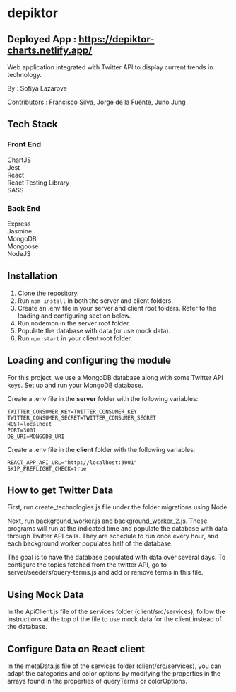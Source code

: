 # depiktor

## Deployed App : https://depiktor-charts.netlify.app/

Web application integrated with Twitter API to display current trends in technology.

By : Sofiya Lazarova

Contributors : Francisco Silva, Jorge de la Fuente, Juno Jung

## Tech Stack

### Front End

ChartJS\
Jest\
React\
React Testing Library\
SASS

### Back End

Express\
Jasmine\
MongoDB\
Mongoose\
NodeJS

## Installation

1. Clone the repository.
2. Run `npm install` in both the server and client folders.
3. Create an .env file in your server and client root folders. Refer to the loading and configuring section below.
4. Run nodemon in the server root folder.
5. Populate the database with data (or use mock data).
6. Run `npm start` in your client root folder.

## Loading and configuring the module

For this project, we use a MongoDB database along with some Twitter API keys. Set up and run your MongoDB database.

Create a .env file in the **server** folder with the following variables:

    TWITTER_CONSUMER_KEY=TWITTER_CONSUMER_KEY
    TWITTER_CONSUMER_SECRET=TWITTER_CONSUMER_SECRET
    HOST=localhost
    PORT=3001
    DB_URI=MONGODB_URI

Create a .env file in the **client** folder with the following variables: 

    REACT_APP_API_URL="http://localhost:3001"
    SKIP_PREFLIGHT_CHECK=true

## How to get Twitter Data

First, run create_technologies.js file under the folder migrations using Node.

Next, run background_worker.js and background_worker_2.js. These programs will run at the indicated time and populate the database with data through Twitter API calls. They are schedule to run once every hour, and each background worker populates half of the database.

The goal is to have the database populated with data over several days. To configure the topics fetched from the twitter API, go to server/seeders/query-terms.js and add or remove terms in this file.


## Using Mock Data

In the ApiClient.js file of the services folder (client/src/services), follow the instructions at the top of the file to use mock data for the client instead of the database.

## Configure Data on React client

In the metaData.js file of the services folder (client/src/services), you can adapt the categories and color options by modifying the properties in the arrays found in the properties of queryTerms or colorOptions.
